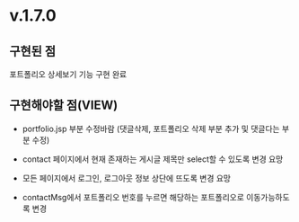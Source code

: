 # v.1.7.0

## 구현된 점 
포트폴리오 상세보기 기능 구현 완료 

## 구현해야할 점(VIEW)
- portfolio.jsp 부분 수정바람 
(댓글삭제, 포트폴리오 삭제 부분 추가 및 댓글다는 부분 수정)

- contact 페이지에서 현재 존재하는 게시글 제목만 select할 수 있도록 변경 요망

- 모든 페이지에서 로그인, 로그아웃 정보 상단에 뜨도록 변경 요망

- contactMsg에서 포트폴리오 번호를 누르면 해당하는 포트폴리오로 이동가능하도록 변경 